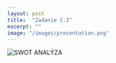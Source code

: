 ```yaml
---
layout: post
title:  "Zadanie č.3"
excerpt: ""
image: "/images/presentation.png"
---
```


![SWOT ANALÝZA][def]

[def]: "/images/swot_diagram.png"